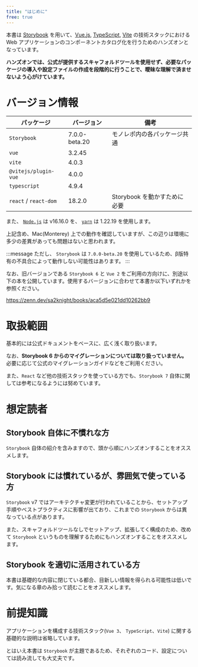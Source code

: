```yaml
---
title: "はじめに"
free: true
---
```


本書は [Storybook](https://storybook.js.org/) を用いて、[Vue.js](https://jp.vuejs.org/index.html), [TypeScript](https://www.typescriptlang.org/), [Vite](https://ja.vitejs.dev/) の技術スタックにおける Web アプリケーションのコンポーネントカタログ化を行うためのハンズオンとなっています。

**ハンズオンでは、公式が提供するスキャフォルドツールを使用せず、必要なパッケージの導入や設定ファイルの作成を段階的に行うことで、曖昧な理解で済ませないよう心がけています。**

# バージョン情報

|パッケージ|バージョン|備考|
|----|----|----|
|`Storybook`|7.0.0-beta.20|モノレポ内の各パッケージ共通|
|`vue`|3.2.45||
|`vite`|4.0.3||
|`@vitejs/plugin-vue`|4.0.0||
|`typescript`|4.9.4||
|`react` / `react-dom`|18.2.0|Storybook を動かすために必要|

また、 [`Node.js`](https://nodejs.org/ja/) は v16.16.0 を、 [`yarn`](https://yarnpkg.com/) は 1.22.19 を使用します。

上記含め、Mac(Monterey) 上での動作を確認していますが、この辺りは環境に多少の差異があっても問題はないと思われます。

:::message
ただし、 `Storybook` は `7.0.0-beta.20` を使用しているため、β版特有の不具合によって動作しない可能性はあります。
:::

なお、旧バージョンである `Storybook 6` と `Vue 2` をご利用の方向けに、別途以下の本を公開しています。使用するバージョンに合わせて本書か以下いずれかを参照ください。

https://zenn.dev/sa2knight/books/aca5d5e021dd10262bb9

# 取扱範囲

基本的には公式ドキュメントをベースに、広く浅く取り扱います。

なお、**Storybook 6 からのマイグレーションについては取り扱っていません。** 必要に応じて公式のマイグレーションガイドなどをご利用ください。

また、`React` など他の技術スタックを使っている方でも、`Storybook 7` 自体に関しては参考になるようには努めています。

# 想定読者

## Storybook 自体に不慣れな方

`Storybook` 自体の紹介を含みますので、頭から順にハンズオンすることをオススメします。

## Storybook には慣れているが、雰囲気で使っている方

`Storybook` v7 ではアーキテクチャ変更が行われていることから、セットアップ手順やベストプラクティスに影響が出ており、これまでの `Storybook` からは異なっている点があります。

また、スキャフォルドツールなしでセットアップ、拡張してく構成のため、改めて `Storybook` というものを理解するためにもハンズオンすることをオススメします。

## Storybook を適切に活用されている方

本書は基礎的な内容に閉じている都合、目新しい情報を得られる可能性は低いです。気になる章のみ拾って読むことをオススメします。

# 前提知識

アプリケーションを構成する技術スタック(`Vue 3`、 `TypeScript`、`Vite`) に関する基礎的な説明は省略しています。

とはいえ本書は `Storybook` が主題であるため、それぞれのコード、設定については読み流しても大丈夫です。